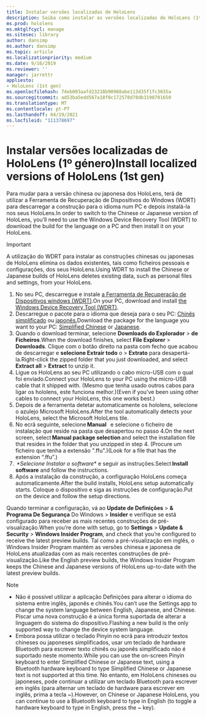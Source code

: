 ```yaml
---
title: Instalar versões localizadas de HoloLens
description: Saiba como instalar as versões localizadas do HoloLens (1º género), incluindo versões chinesas e japonesas.
ms.prod: hololens
ms.mktglfcycl: manage
ms.sitesec: library
author: dansimp
ms.author: dansimp
ms.topic: article
ms.localizationpriority: medium
ms.date: 9/16/2019
ms.reviewer: ''
manager: jarrettr
appliesto:
- HoloLens (1st gen)
ms.openlocfilehash: 74eb003aafd23218b90988abe113d35f1fc3035a
ms.sourcegitcommit: ad53ba5edd567a18f0c172578d78db3190701650
ms.translationtype: MT
ms.contentlocale: pt-PT
ms.lasthandoff: 04/19/2021
ms.locfileid: "111378697"
---
```

# <a name="install-localized-versions-of-hololens-1st-gen"></a><span data-ttu-id="31e43-103">Instalar versões localizadas de HoloLens (1º género)</span><span class="sxs-lookup"><span data-stu-id="31e43-103">Install localized versions of HoloLens (1st gen)</span></span>

<span data-ttu-id="31e43-104">Para mudar para a versão chinesa ou japonesa dos HoloLens, terá de utilizar a Ferramenta de Recuperação de Dispositivos do Windows (WDRT) para descarregar a construção para o idioma num PC e depois instalá-la nos seus HoloLens.</span><span class="sxs-lookup"><span data-stu-id="31e43-104">In order to switch to the Chinese or Japanese version of HoloLens, you’ll need to use the Windows Device Recovery Tool (WDRT) to download the build for the language on a PC and then install it on your HoloLens.</span></span>

> [!IMPORTANT]
> <span data-ttu-id="31e43-105">A utilização do WDRT para instalar as construções chinesas ou japonesas de HoloLens elimina os dados existentes, tais como ficheiros pessoais e configurações, dos seus HoloLens.</span><span class="sxs-lookup"><span data-stu-id="31e43-105">Using WDRT to install the Chinese or Japanese builds of HoloLens deletes existing data, such as personal files and settings, from your HoloLens.</span></span> 

1. <span data-ttu-id="31e43-106">No seu PC, descarregue e instale [a Ferramenta de Recuperação de Dispositivos windows (WDRT)](https://support.microsoft.com/help/12379).</span><span class="sxs-lookup"><span data-stu-id="31e43-106">On your PC, download and install [the Windows Device Recovery Tool (WDRT)](https://support.microsoft.com/help/12379).</span></span>
1. <span data-ttu-id="31e43-107">Descarregue o pacote para o idioma que deseja para o seu PC: [Chinês simplificado](https://aka.ms/hololensdownload-ch) ou [japonês.](https://aka.ms/hololensdownload-jp)</span><span class="sxs-lookup"><span data-stu-id="31e43-107">Download the package for the language you want to your PC:  [Simplified Chinese](https://aka.ms/hololensdownload-ch) or [Japanese](https://aka.ms/hololensdownload-jp).</span></span>
1. <span data-ttu-id="31e43-108">Quando o download terminar, selecione **Downloads do Explorador**  >  **de Ficheiros**.</span><span class="sxs-lookup"><span data-stu-id="31e43-108">When the download finishes, select **File Explorer** > **Downloads**.</span></span> <span data-ttu-id="31e43-109">Clique com o botão direito na pasta com fecho que acabou de descarregar e **selecione Extrair todo** o  >  **Extrato** para desapertá-la.</span><span class="sxs-lookup"><span data-stu-id="31e43-109">Right-click the zipped folder that you just downloaded, and select **Extract all** > **Extract** to unzip it.</span></span>
1. <span data-ttu-id="31e43-110">Ligue os HoloLens ao seu PC utilizando o cabo micro-USB com o qual foi enviado.</span><span class="sxs-lookup"><span data-stu-id="31e43-110">Connect your HoloLens to your PC using the micro-USB cable that it shipped with.</span></span> <span data-ttu-id="31e43-111">(Mesmo que tenha usado outros cabos para ligar os hololens, este funciona melhor.)</span><span class="sxs-lookup"><span data-stu-id="31e43-111">(Even if you've been using other cables to connect your HoloLens, this one works best.)</span></span>
1. <span data-ttu-id="31e43-112">Depois de a ferramenta detetar automaticamente os hololens, selecione o azulejo Microsoft HoloLens.</span><span class="sxs-lookup"><span data-stu-id="31e43-112">After the tool automatically detects your HoloLens, select the Microsoft HoloLens tile.</span></span>
1. <span data-ttu-id="31e43-113">No ecrã seguinte, selecione **Manual**   e selecione o ficheiro de instalação que reside na pasta que desapertou no passo 4.</span><span class="sxs-lookup"><span data-stu-id="31e43-113">On the next screen, select **Manual package selection** and select the installation file that resides in the folder that you unzipped in step 4.</span></span> <span data-ttu-id="31e43-114">(Procure um ficheiro que tenha a extensão ".ffu".)</span><span class="sxs-lookup"><span data-stu-id="31e43-114">(Look for a file that has the extension “.ffu”.)</span></span> 
1. <span data-ttu-id="31e43-115"> *\*Selecione Instalar o software** e seguir as instruções.</span><span class="sxs-lookup"><span data-stu-id="31e43-115">Select **Install software** and follow the instructions.</span></span> 
1. <span data-ttu-id="31e43-116">Após a instalação da construção, a configuração HoloLens começa automaticamente.</span><span class="sxs-lookup"><span data-stu-id="31e43-116">After the build installs, HoloLens setup automatically starts.</span></span> <span data-ttu-id="31e43-117">Coloque o dispositivo e siga as instruções de configuração.</span><span class="sxs-lookup"><span data-stu-id="31e43-117">Put on the device and follow the setup directions.</span></span> 

<span data-ttu-id="31e43-118">Quando terminar a configuração, vá ao **Update de Definições**  >  **& Programa De Segurança** Do Windows  >  **Insider** e verifique se está configurado para receber as mais recentes construções de pré-visualização.</span><span class="sxs-lookup"><span data-stu-id="31e43-118">When you’re done with setup, go to **Settings** > **Update & Security** > **Windows Insider Program**, and check that you’re configured to receive the latest preview builds.</span></span> <span data-ttu-id="31e43-119">Tal como a pré-visualização em inglês, o Windows Insider Program mantém as versões chinesa e japonesa de HoloLens atualizadas com as mais recentes construções de pré-visualização.</span><span class="sxs-lookup"><span data-stu-id="31e43-119">Like the English preview builds, the Windows Insider Program keeps the Chinese and Japanese versions of HoloLens up-to-date with the latest preview builds.</span></span>

> [!NOTE]
>  
> - <span data-ttu-id="31e43-120">Não é possível utilizar a aplicação Definições para alterar o idioma do sistema entre inglês, japonês e chinês.</span><span class="sxs-lookup"><span data-stu-id="31e43-120">You can’t use the Settings app to change the system language between English, Japanese, and Chinese.</span></span> <span data-ttu-id="31e43-121">Piscar uma nova construção é a única forma suportada de alterar a linguagem do sistema do dispositivo.</span><span class="sxs-lookup"><span data-stu-id="31e43-121">Flashing a new build is the only supported way to change the device system language.</span></span>
> - <span data-ttu-id="31e43-122">Embora possa utilizar o teclado Pinyin no ecrã para introduzir textos chineses ou japoneses simplificados, usar um teclado de hardware Bluetooth para escrever texto chinês ou japonês simplificado não é suportado neste momento.</span><span class="sxs-lookup"><span data-stu-id="31e43-122">While you can use the on-screen Pinyin keyboard to enter Simplified Chinese or Japanese text, using a Bluetooth hardware keyboard to type Simplified Chinese or Japanese text is not supported at this time.</span></span>  <span data-ttu-id="31e43-123">No entanto, em HoloLens chineses ou japoneses, pode continuar a utilizar um teclado Bluetooth para escrever em inglês (para alternar um teclado de hardware para escrever em inglês, prima a tecla ~).</span><span class="sxs-lookup"><span data-stu-id="31e43-123">However, on Chinese or Japanese HoloLens, you can continue to use a Bluetooth keyboard to type in English (to toggle a hardware keyboard to type in English, press the ~ key).</span></span>
